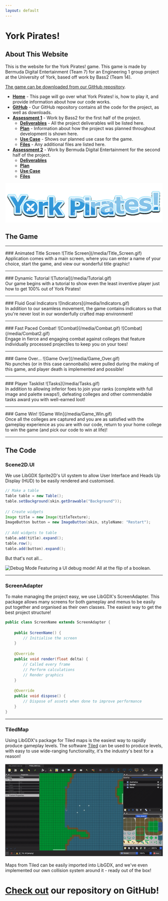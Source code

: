 ```yaml
---
layout: default
---
```

# York Pirates!
## About This Website
This is the website for the York Pirates! game.
This game is made by Bermuda Digital Entertainment (Team 7) for an Engineering 1 group project at the University of York, based off work by Bass2 (Team 14).

[The game can be downloaded from our GitHub repository](https://github.com/Bermuda-Digital-Entertainment/York-Pirates-2/releases/tag/1.0.1).

- [**Home**]() - This page will go over what York Pirates! is, how to play it, and provide information about how our code works.
- [**GitHub**](https://github.com/Bermuda-Digital-Entertainment/York-Pirates-2) - Our GitHub repository contains all the code for the project, as well as downloads.
- [**Assessment 1**](/assessment1) - Work by Bass2 for the first half of the project.
    - [**Deliverables**](assessment1/deliverables) - All the project deliverables will be listed here.
    - [**Plan**](/assessment1/plan) - Information about how the project was planned throughout development is shown here.
    - [**Use Case**](/assessment1/usecase) - Shows our planned use case for the game.
    - [**Files**](/assessment1/files) - Any additional files are listed here.
- [**Assessment 2**](/assessment2) - Work by Bermuda Digital Entertainment for the second half of the project.
    - [**Deliverables**](assessment2/deliverables)
    - [**Plan**](/assessment2/plan)
    - [**Use Case**](/assessment2/usecase)
    - [**Files**](/assessment2/files)

![Game Logo](/media/Logo.gif)

## The Game
<hr/>
### Animated Title Screen
![Title Screen](/media/Title_Screen.gif)
<br/>
Application comes with a main screen, where you can enter a name of your choice, start the game, and view our wonderful title graphic!
<hr/>
### Dynamic Tutorial
![Tutorial](/media/Tutorial.gif)
<br/>
Our game begins with a tutorial to show even the least inventive player just how to get 100% out of York Pirates!
<hr/>
### Fluid Goal Indicators
![Indicators](/media/Indicators.gif)
<br/>
In addition to our seamless movement, the game contains indicators so that you're never lost in our wonderfully crafted map environment!
<hr/>
### Fast Paced Combat!
![Combat](/media/Combat.gif)
![Combat](/media/Combat2.gif)
<br/>
Engage in fierce and engaging combat against colleges that feature individually processed projectiles to keep you on your toes!
<hr/>
### Game Over...
![Game Over](/media/Game_Over.gif)
<br/>
No punches (or in this case cannonballs) were pulled during the making of this game, and player death is implemented and possible!
<hr/>
### Player Tasklist
![Tasks](/media/Tasks.gif)
<br/>
In addition to allowing inferior foes to join your ranks (complete with full image and palette swaps!), defeating colleges and other commendable tasks award you with well-earned loot!
<hr/>
### Game Win!
![Game Win](/media/Game_Win.gif)
<br/>
Once all the colleges are captured and you are as satisfied with the gameplay experience as you are with our code, return to your home college to win the game (and pick our code to win at life)!

<hr/>

## The Code

### Scene2D.UI

We use LibGDX Sprite2D's UI system to allow User Interface and Heads Up Display (HUD) to be easily rendered and customised.

```java
// Make a table
Table table = new Table();
table.setBackground(skin.getDrawable("Background"));

// Create widgets
Image title = new Image(titleTexture);
ImageButton button = new ImageButton(skin, styleName: "Restart");

// Add widgets to table
table.add(title).expand();
table.row();
table.add(button).expand();
```
But that's not all...

![Debug Mode](/media/Debug.gif)
Featuring a UI debug mode! All at the flip of a boolean.

<hr/>

### ScreenAdapter

To make managing the project easy, we use LibGDX's ScreenAdapter. 
This package allows many screens for both gameplay and menus to be easily put together and organised as their own classes.
The easiest way to get the best project structure!

```java
public class ScreenName extends ScreenAdapter {
    
    public ScreenName() {
        // Initialise the screen
    }
    
    @Override
    public void render(float delta) {
        // Called every frame
        // Perform calculations
        // Render graphics
    }
    
    @Override
    public void dispose() {
        // Dispose of assets when done to improve performance
    }
}
```

<hr/>

### TiledMap
Using LibGDX's package for Tiled maps is the easiest way to rapidly produce gameplay levels.
The software [Tiled](https://www.mapeditor.org) can be used to produce levels, with easy to use wide-ranging functionality, it's the industry's best for a reason!
<br/><br/>![Tiled](/media/tiled.gif)
<br/><br/>Maps from Tiled can be easily imported into LibGDX, and we've even implemented our own collision system around it - ready out of the box!

# [Check out](https://github.com/Bermuda-Digital-Entertainment/York-Pirates-2) our repository on GitHub!
